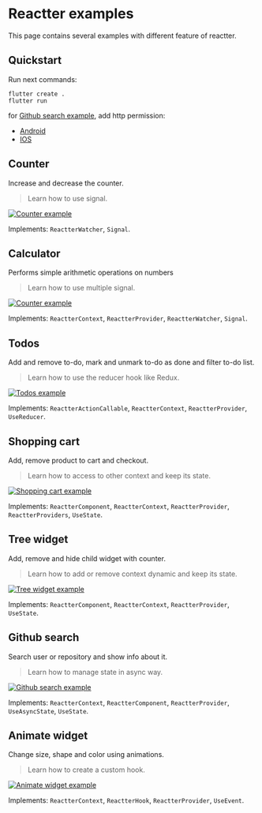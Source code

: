 # Reactter examples

This page contains several examples with different feature of reactter.

## Quickstart

Run next commands:

```shell
flutter create .
flutter run
```

for [Github search example](#github-search), add http permission:

- [Android](https://docs.flutter.dev/development/data-and-backend/networking#android)
- [IOS](https://guides.codepath.com/ios/Internet-Permissions)

## Counter

Increase and decrease the counter.

> Learn how to use signal.

[![Counter example](https://raw.githubusercontent.com/2devs-team/reactter_assets/main/examples/counter_example.gif)](https://github.com/2devs-team/reactter/tree/master/example/lib/examples/counter)

Implements: `ReactterWatcher`, `Signal`.

## Calculator

Performs simple arithmetic operations on numbers

> Learn how to use multiple signal.

[![Counter example](https://raw.githubusercontent.com/2devs-team/reactter_assets/main/examples/calculator_example.png)](https://github.com/2devs-team/reactter/tree/master/example/lib/examples/calculator)

Implements: `ReactterContext`, `ReactterProvider`, `ReactterWatcher`, `Signal`.

## Todos

Add and remove to-do, mark and unmark to-do as done and filter to-do list.

> Learn how to use the reducer hook like Redux.

[![Todos example](https://raw.githubusercontent.com/2devs-team/reactter_assets/main/examples/todos_example.gif)](https://github.com/2devs-team/reactter/tree/master/example/lib/examples/todos)

Implements: `ReactterActionCallable`, `ReactterContext`, `ReactterProvider`, `UseReducer`.

## Shopping cart

Add, remove product to cart and checkout.

> Learn how to access to other context and keep its state.

[![Shopping cart example](https://raw.githubusercontent.com/2devs-team/reactter_assets/main/examples/cart_example.gif)](https://github.com/2devs-team/reactter/tree/master/example/lib/examples/shopping_cart)

Implements: `ReactterComponent`, `ReactterContext`, `ReactterProvider`, `ReactterProviders`, `UseState`.

## Tree widget

Add, remove and hide child widget with counter.

> Learn how to add or remove context dynamic and keep its state.

[![Tree widget example](https://raw.githubusercontent.com/2devs-team/reactter_assets/main/examples/tree_example.gif)](https://github.com/2devs-team/reactter/tree/master/example/lib/examples/tree)

Implements: `ReactterComponent`, `ReactterContext`, `ReactterProvider`, `UseState`.

## Github search

Search user or repository and show info about it.

> Learn how to manage state in async way.

[![Github search example](https://raw.githubusercontent.com/2devs-team/reactter_assets/main/examples/api_example.gif)](https://github.com/2devs-team/reactter/tree/master/example/lib/examples/api)

Implements: `ReactterContext`, `ReactterComponent`, `ReactterProvider`, `UseAsyncState`, `UseState`.

## Animate widget

Change size, shape and color using animations.

> Learn how to create a custom hook.

[![Animate widget example](https://raw.githubusercontent.com/2devs-team/reactter_assets/main/examples/animation_example.gif)](https://github.com/2devs-team/reactter/tree/master/example/lib/examples/animation)

Implements: `ReactterContext`, `ReactterHook`, `ReactterProvider`, `UseEvent`.
